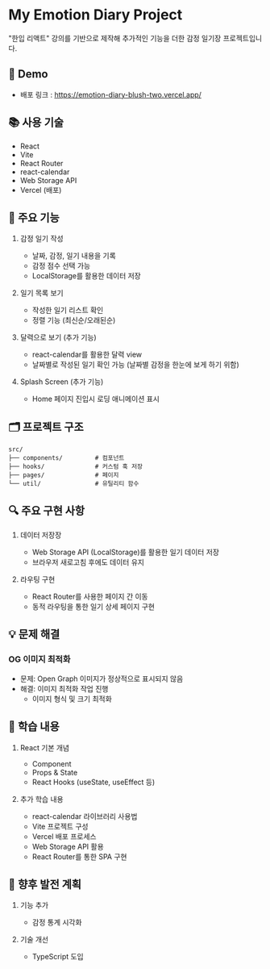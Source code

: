 # My Emotion Diary Project

"한입 리액트" 강의를 기반으로 제작해 추가적인 기능을 더한 감정 일기장 프로젝트입니다.

## 🚀 Demo
- 배포 링크 : https://emotion-diary-blush-two.vercel.app/

## 📚 사용 기술
- React
- Vite
- React Router
- react-calendar
- Web Storage API
- Vercel (배포)

## 🌟 주요 기능
1. 감정 일기 작성
   - 날짜, 감정, 일기 내용을 기록
   - 감정 점수 선택 가능
   - LocalStorage를 활용한 데이터 저장

2. 일기 목록 보기
   - 작성한 일기 리스트 확인
   - 정렬 기능 (최신순/오래된순)

3. 달력으로 보기 (추가 기능)
   - react-calendar를 활용한 달력 view
   - 날짜별로 작성된 일기 확인 가능 (날짜별 감정을 한눈에 보게 하기 위함)

4. Splash Screen (추가 기능)
   - Home 페이지 진입시 로딩 애니메이션 표시

## 🗂 프로젝트 구조
```
src/
├── components/         # 컴포넌트
├── hooks/              # 커스텀 훅 저장
├── pages/              # 페이지
└── util/               # 유틸리티 함수
```

## 🔍 주요 구현 사항
1. 데이터 저장장
   - Web Storage API (LocalStorage)를 활용한 일기 데이터 저장
   - 브라우저 새로고침 후에도 데이터 유지

2. 라우팅 구현
   - React Router를 사용한 페이지 간 이동
   - 동적 라우팅을 통한 일기 상세 페이지 구현

## 💡 문제 해결
### OG 이미지 최적화
- 문제: Open Graph 이미지가 정상적으로 표시되지 않음
- 해결: 이미지 최적화 작업 진행
  - 이미지 형식 및 크기 최적화

## 📝 학습 내용
1. React 기본 개념
   - Component
   - Props & State
   - React Hooks (useState, useEffect 등)

2. 추가 학습 내용
   - react-calendar 라이브러리 사용법
   - Vite 프로젝트 구성
   - Vercel 배포 프로세스
   - Web Storage API 활용
   - React Router를 통한 SPA 구현

## 💫 향후 발전 계획
1. 기능 추가
   - 감정 통계 시각화

2. 기술 개선
   - TypeScript 도입